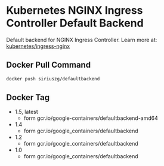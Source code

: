 # Kubernetes NGINX Ingress Controller Default Backend

Default backend for NGINX Ingress Controller.
Learn more at: [kubernetes/ingress-nginx](https://github.com/kubernetes/ingress-nginx)

## Docker Pull Command

```bash
docker push siriuszg/defaultbackend
```

## Docker Tag

* 1.5, latest
  * form gcr.io/google-containers/defaultbackend-amd64
* 1.4
  * form gcr.io/google_containers/defaultbackend
* 1.2
  * form gcr.io/google_containers/defaultbackend
* 1.0
  * form gcr.io/google_containers/defaultbackend